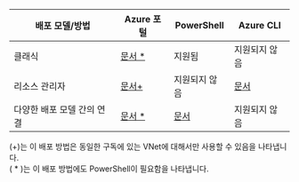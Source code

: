| **배포 모델/방법** | **Azure 포털** | **PowerShell** | **Azure CLI** |
| --- | --- | --- | --- |
| 클래식 |[문서 * ](../articles/vpn-gateway/vpn-gateway-howto-vnet-vnet-portal-classic.md)|지원됨 | 지원되지 않음|
| 리소스 관리자 |[문서+](../articles/vpn-gateway/vpn-gateway-howto-vnet-vnet-resource-manager-portal.md) |지원되지 않음 |[문서](../articles/vpn-gateway/vpn-gateway-vnet-vnet-rm-ps.md) |[문서](../articles/vpn-gateway/vpn-gateway-howto-vnet-vnet-cli.md)
| 다양한 배포 모델 간의 연결 |[문서 * ](../articles/vpn-gateway/vpn-gateway-connect-different-deployment-models-portal.md) |[문서](../articles/vpn-gateway/vpn-gateway-connect-different-deployment-models-powershell.md) | 지원되지 않음 |

(+)는 이 배포 방법은 동일한 구독에 있는 VNet에 대해서만 사용할 수 있음을 나타냅니다.<br>
( * )는 이 배포 방법에도 PowerShell이 필요함을 나타냅니다.
